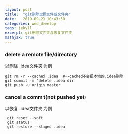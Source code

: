 ```yaml
---
layout: post
title:  "git删除远程文件或文件夹"
date:   2019-09-29 10:43:50
categories: wed_develop
tags: jekyll
excerpt: git删除文件夹与恢复文件夹
mathjax: true
---
```


### delete a remote file/directory

以删除 .idea文件夹 为例

    git rm -r --cached .idea  #--cached不会把本地的.idea删除
    git commit -m 'delete .idea dir'
    git push -u origin master


### cancel a commit(not pushed yet)

以恢复 .idea文件夹 为例

     git reset --soft
     git status
     git restore --staged .idea
